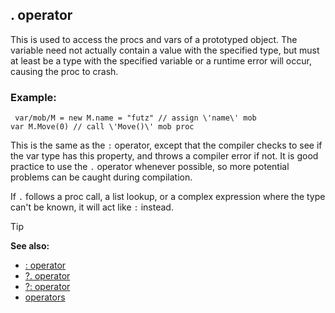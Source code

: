 ## . operator


This is used to access the procs and vars of a prototyped
object. The variable need not actually contain a value with the
specified type, but must at least be a type with the specified variable
or a runtime error will occur, causing the proc to crash.
### Example:

```dm
 var/mob/M = new M.name = "futz" // assign \'name\' mob
var M.Move(0) // call \'Move()\' mob proc 
```
 

This is
the same as the `:` operator, except that the compiler checks to see if
the var type has this property, and throws a compiler error if not. It
is good practice to use the `.` operator whenever possible, so more
potential problems can be caught during compilation. 

If `.`
follows a proc call, a list lookup, or a complex expression where the
type can\'t be known, it will act like `:` instead.

> [!TIP] 
> **See also:**
> +   [: operator](/ref/operator/:.md) 
> +   [?. operator](/ref/operator/%3f%2e.md) 
> +   [?: operator](/ref/operator/%3f:.md) 
> +   [operators](/ref/operator.md) 